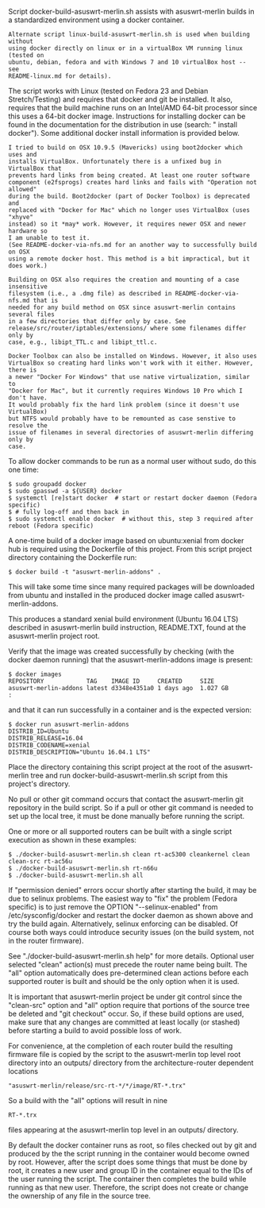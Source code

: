Script docker-build-asuswrt-merlin.sh assists with asuswrt-merlin builds in a
standardized environment using a docker container.
```
Alternate script linux-build-asuswrt-merlin.sh is used when building without
using docker directly on linux or in a virtualBox VM running linux (tested on
ubuntu, debian, fedora and with Windows 7 and 10 virtualBox host -- see
README-linux.md for details).
```
The script works with Linux (tested on Fedora 23 and Debian Stretch/Testing) and
requires that docker and git be installed. It also, requires that the build
machine runs on an Intel/AMD 64-bit processor since this uses a 64-bit docker
image. Instructions for installing docker can be found in the documentation for
the distribution in use (search: "<distroName> install docker"). Some additional
docker install information is provided below.
```
I tried to build on OSX 10.9.5 (Mavericks) using boot2docker which uses and
installs VirtualBox. Unfortunately there is a unfixed bug in VirtualBox that
prevents hard links from being created. At least one router software
component (e2fsprogs) creates hard links and fails with "Operation not allowed"
during the build. Boot2docker (part of Docker Toolbox) is deprecated and
replaced with "Docker for Mac" which no longer uses VirtualBox (uses "xhyve"
instead) so it *may* work. However, it requires newer OSX and newer hardware so
I am unable to test it.
(See README-docker-via-nfs.md for an another way to successfully build on OSX 
using a remote docker host. This method is a bit impractical, but it does work.)

Building on OSX also requires the creation and mounting of a case insensitive
filesystem (i.e., a .dmg file) as described in README-docker-via-nfs.md that is
needed for any build method on OSX since asuswrt-merlin contains several files
in a few directories that differ only by case. See
release/src/router/iptables/extensions/ where some filenames differ only by
case, e.g., libipt_TTL.c and libipt_ttl.c.

Docker Toolbox can also be installed on Windows. However, it also uses
VirtualBox so creating hard links won't work with it either. However, there is
a newer "Docker For Windows" that use native virtualization, similar to
"Docker for Mac", but it currently requires Windows 10 Pro which I don't have.
It would probably fix the hard link problem (since it doesn't use VirtualBox)
but NTFS would probably have to be remounted as case senstive to resolve the
issue of filenames in several directories of asuswrt-merlin differing only by
case.
```
To allow docker commands to be run as a normal user without sudo, do this one
time:
```
$ sudo groupadd docker
$ sudo gpasswd -a ${USER} docker
$ systemctl [re]start docker  # start or restart docker daemon (Fedora specific)
$ # fully log-off and then back in
$ sudo systemctl enable docker  # without this, step 3 required after reboot (Fedora specific)
```
A one-time build of a docker image based on ubuntu:xenial from
docker hub is required using the Dockerfile of this project. From this script
project directory containing the Dockerfile run:
```
$ docker build -t "asuswrt-merlin-addons" .
```
This will take some time since many required packages will be downloaded from
ubuntu and installed in the produced docker image called asuswrt-merlin-addons.

This produces a standard xenial build environment (Ubuntu 16.04 LTS) described
in asuswrt-merlin build instruction, README.TXT, found at the asuswrt-merlin
project root.

Verify that the image was created successfully by checking (with the docker
daemon running) that the asuswrt-merlin-addons image is present:
```
$ docker images
REPOSITORY            TAG    IMAGE ID     CREATED     SIZE
asuswrt-merlin-addons latest d3348e4351a0 1 days ago  1.027 GB
:
```
and that it can run successfully in a container and is the expected version:
```
$ docker run asuswrt-merlin-addons
DISTRIB_ID=Ubuntu
DISTRIB_RELEASE=16.04
DISTRIB_CODENAME=xenial
DISTRIB_DESCRIPTION="Ubuntu 16.04.1 LTS"
```
Place the directory containing this script project at the root of the
asuswrt-merlin tree and run docker-build-asuswrt-merlin.sh script from this
project's directory.

No pull or other git command occurs that contact the asuswrt-merlin git
repository in the build script. So if a pull or other git command is needed to
set up the local tree, it must be done manually before running the script.

One or more or all supported routers can be built with a single script execution
as shown in these examples:
```
$ ./docker-build-asuswrt-merlin.sh clean rt-ac5300 cleankernel clean clean-src rt-ac56u
$ ./docker-build-asuswrt-merlin.sh rt-n66u
$ ./docker-build-asuswrt-merlin.sh all
```
If "permission denied" errors occur shortly after starting the build, it may be
due to selinux problems. The easiest way to "fix" the problem (Fedora specific)
is to just remove the OPTION "--selinux-enabled" from /etc/sysconfig/docker and
restart the docker daemon as shown above and try the build again. Alternatively,
selinux enforcing can be disabled. Of course both ways could introduce security
issues (on the build system, not in the router firmware).

See "./docker-build-asuswrt-merlin.sh help" for more details. Optional user selected
"clean" action(s) must precede the router name being built. The "all" option
automatically does pre-determined clean actions before each supported router
is built and should be the only option when it is used.

It is important that asuswrt-merlin project be under git control since the
"clean-src" option and "all" option require that portions of the source tree be
deleted and "git checkout" occur. So, if these build options are used, make sure
that any changes are committed at least locally (or stashed) before starting a
build to avoid possible loss of work.

For convenience, at the completion of each router build the resulting firmware
file is copied by the script to the asuswrt-merlin top level root directory into
an outputs/ directory from the architecture-router dependent locations
```
"asuswrt-merlin/release/src-rt-*/*/image/RT-*.trx"
```
So a build with the "all" options will result in nine
```
RT-*.trx
```
files appearing at the asuswrt-merlin top level in an outputs/ directory.

By default the docker container runs as root, so files checked out by git and
produced by the the script running in the container would become owned by root.
However, after the script does some things that must be done by root, it
creates a new user and group ID in the container equal to the IDs of the
user running the script. The container then completes the build while running
as that new user. Therefore, the script does not create or change the ownership
of any file in the source tree.

